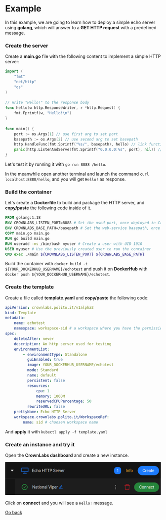 # Example

In this example, we are going to learn how to deploy a simple echo server using **golang**, which will answer to a **GET HTTP request** with a predefined message.

### Create the server

Create a **main.go** file with the following content to implement a simple HTTP server:

```go
import (
	"fmt"
	"net/http"
	"os"
)

// Write "Hello!" to the response body
func hello(w http.ResponseWriter, r *http.Request) {
	fmt.Fprintf(w, "Hello!\n")
}

func main() {
	port := os.Args[1] // use first arg to set port
	basepath := os.Args[2] // use second arg to set basepath
	http.HandleFunc(fmt.Sprintf("%s/", basepath), hello) // link function to url path
	panic(http.ListenAndServe(fmt.Sprintf("0.0.0.0:%s", port), nil)) // start the web-server
}
```

Let's test it by running it with `go run 8888 /hello`.

In the meanwhile open another terminal and launch the command `curl localhost:8888/hello`, and you will get `Hello!` as response.

### Build the container

Let's create a **Dockerfile** to build and package the HTTP server, and **copy/paste** the following code inside of it.

```Dockerfile
FROM golang:1.18
ENV CROWNLABS_LISTEN_PORT=8888 # Set the used port, once deployed in CrownLabs this variable will be overrided with the value used by CrownLabs
ENV CROWNLABS_BASE_PATH=/basepath # Set the web-service basepath, once deployed in CrownLabs this variable will be overrided with the value used by CrownLabs
COPY main.go main.go
RUN go build main.go
RUN useradd -ms /bin/bash myuser # Create a user with UID 1010
USER myuser # Use the previously created user to run the container
CMD exec ./main ${CROWNLABS_LISTEN_PORT} ${CROWNLABS_BASE_PATH}
```

Build the container with `docker build -t ${YOUR_DOCKERHUB_USERNAME}/echotest` and push it on **DockerHub** with `docker push ${YOUR_DOCKERHUB_USERNAME}/echotest`.

### Create the template

Create a file called **template.yaml** and **copy/paste** the following code:

```yaml
apiVersion: crownlabs.polito.it/v1alpha2
kind: Template
metadata:
    name: echotest
    namespace: workspace-sid # a workspace where you have the permission to create templates
spec:
    deleteAfter: never
    description: An http server used for testing
    environmentList:
        - environmentType: Standalone
          guiEnabled: true
          image: YOUR_DOCKERHUB_USERNAME/echotest
          mode: Standard
          name: default
          persistent: false
          resources:
              cpu: 1
              memory: 1000M
              reservedCPUPercentage: 50
          rewriteURL: false
    prettyName: Echo HTTP Server
    workspace.crownlabs.polito.it/WorkspaceRef:
        name: sid # choosen workspace name
```

And **apply** it with `kubectl apply -f template.yaml`

### Create an instance and try it

Open the **CrownLabs dashboard** and create a new instance.

![](./img.png)

Click on **connect** and you will see a `Hello!` message.

[Go back](../README.md)
